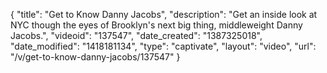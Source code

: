 {
    "title": "Get to Know Danny Jacobs",
    "description": "Get an inside look at NYC though the eyes of Brooklyn's next big thing, middleweight Danny Jacobs.",
    "videoid": "137547",
    "date_created": "1387325018",
    "date_modified": "1418181134",
    "type": "captivate",
    "layout": "video",
    "url": "\/v\/get-to-know-danny-jacobs\/137547"
}